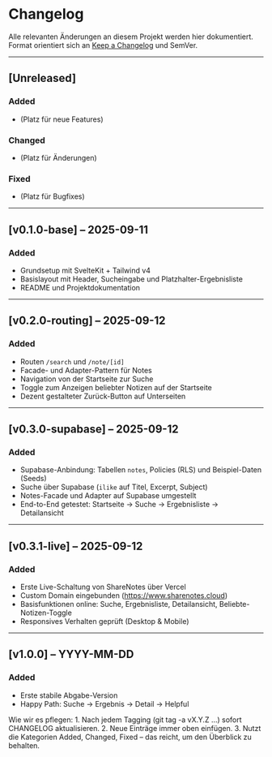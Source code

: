 # Changelog

Alle relevanten Änderungen an diesem Projekt werden hier dokumentiert.  
Format orientiert sich an [Keep a Changelog](https://keepachangelog.com/de/1.0.0/) und SemVer.

---

## [Unreleased]
### Added
- (Platz für neue Features)

### Changed
- (Platz für Änderungen)

### Fixed
- (Platz für Bugfixes)

---

## [v0.1.0-base] – 2025-09-11
### Added
- Grundsetup mit SvelteKit + Tailwind v4
- Basislayout mit Header, Sucheingabe und Platzhalter-Ergebnisliste
- README und Projektdokumentation

---

## [v0.2.0-routing] – 2025-09-12
### Added
- Routen `/search` und `/note/[id]`
- Facade- und Adapter-Pattern für Notes
- Navigation von der Startseite zur Suche
- Toggle zum Anzeigen beliebter Notizen auf der Startseite
- Dezent gestalteter Zurück-Button auf Unterseiten

---

## [v0.3.0-supabase] – 2025-09-12
### Added
- Supabase-Anbindung: Tabellen `notes`, Policies (RLS) und Beispiel-Daten (Seeds)
- Suche über Supabase (`ilike` auf Titel, Excerpt, Subject)
- Notes-Facade und Adapter auf Supabase umgestellt
- End-to-End getestet: Startseite → Suche → Ergebnisliste → Detailansicht

---

## [v0.3.1-live] – 2025-09-12
### Added
- Erste Live-Schaltung von ShareNotes über Vercel
- Custom Domain eingebunden (https://www.sharenotes.cloud)
- Basisfunktionen online: Suche, Ergebnisliste, Detailansicht, Beliebte-Notizen-Toggle
- Responsives Verhalten geprüft (Desktop & Mobile)

---

## [v1.0.0] – YYYY-MM-DD
### Added
- Erste stabile Abgabe-Version
- Happy Path: Suche → Ergebnis → Detail → Helpful

Wie wir es pflegen:
	1.	Nach jedem Tagging (git tag -a vX.Y.Z …) sofort CHANGELOG aktualisieren.
	2.	Neue Einträge immer oben einfügen.
	3.	Nutzt die Kategorien Added, Changed, Fixed – das reicht, um den Überblick zu behalten.